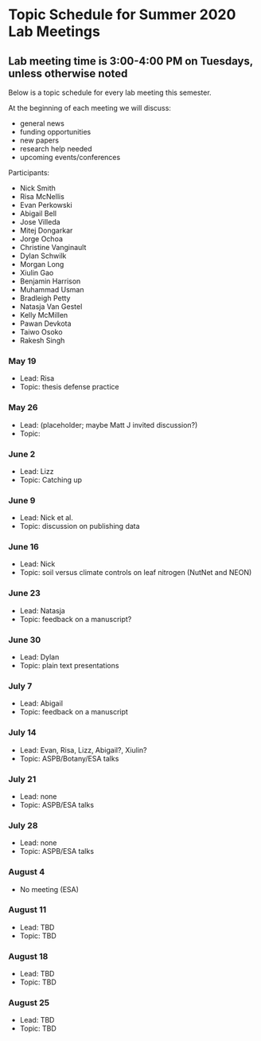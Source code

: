 # Topic Schedule for Summer 2020 Lab Meetings
## Lab meeting time is 3:00-4:00 PM on Tuesdays, unless otherwise noted
Below is a topic schedule for every lab meeting this semester.

At the beginning of each meeting we will discuss:
- general news
- funding opportunities
- new papers
- research help needed
- upcoming events/conferences

Participants:
- Nick Smith
- Risa McNellis
- Evan Perkowski
- Abigail Bell
- Jose Villeda
- Mitej Dongarkar
- Jorge Ochoa
- Christine Vanginault
- Dylan Schwilk
- Morgan Long
- Xiulin Gao
- Benjamin Harrison
- Muhammad Usman
- Bradleigh Petty
- Natasja Van Gestel
- Kelly McMillen
- Pawan Devkota
- Taiwo Osoko
- Rakesh Singh

### May 19
- Lead: Risa 
- Topic: thesis defense practice

### May 26
- Lead: (placeholder; maybe Matt J invited discussion?)
- Topic: 

### June 2
- Lead: Lizz 
- Topic: Catching up

### June 9
- Lead: Nick et al.
- Topic: discussion on publishing data

### June 16
- Lead: Nick
- Topic: soil versus climate controls on leaf nitrogen (NutNet and NEON)

### June 23
- Lead: Natasja 
- Topic: feedback on a manuscript?

### June 30
- Lead: Dylan 
- Topic: plain text presentations

### July 7
- Lead: Abigail 
- Topic: feedback on a manuscript

### July 14
- Lead: Evan, Risa, Lizz, Abigail?, Xiulin?
- Topic: ASPB/Botany/ESA talks

### July 21
- Lead: none
- Topic: ASPB/ESA talks

### July 28
- Lead: none
- Topic: ASPB/ESA talks

### August 4
- No meeting (ESA) 

### August 11
- Lead: TBD 
- Topic: TBD

### August 18
- Lead: TBD 
- Topic: TBD

### August 25
- Lead: TBD 
- Topic: TBD